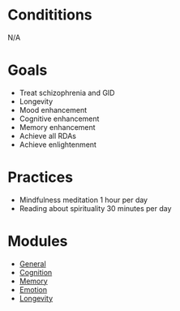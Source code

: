 # Condititions
N/A

# Goals
- Treat schizophrenia and GID
- Longevity
- Mood enhancement
- Cognitive enhancement
- Memory enhancement
- Achieve all RDAs
- Achieve enlightenment

# Practices
- Mindfulness meditation 1 hour per day
- Reading about spirituality 30 minutes per day

# Modules
- [General](Modules/General/SkyHigh.md)
- [Cognition](Modules/Cognition/SkyHigh.md)
- [Memory](Modules/Memory/SkyHigh.md)
- [Emotion](Modules/Emotion/SkyHigh.md)
- [Longevity](Modules/Longevity/SkyHigh.md)